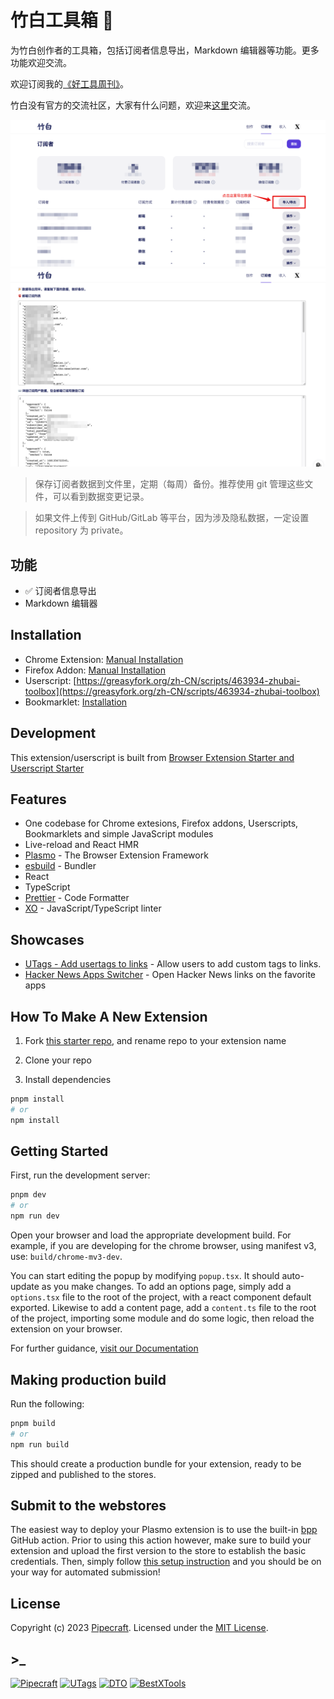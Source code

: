 # 竹白工具箱 🧰

为竹白创作者的工具箱，包括订阅者信息导出，Markdown 编辑器等功能。更多功能欢迎交流。

欢迎订阅我的[《好工具周刊》](https://bestxtools.zhubai.love/)。

竹白没有官方的交流社区，大家有什么问题，欢迎来[这里](https://discuss-cn.pipecraft.net/t/zhubai)交流。

![zhubai-toolbox-screenshots-01.png](assets/zhubai-toolbox-screenshots-01.png)
![zhubai-toolbox-screenshots-02.png](assets/zhubai-toolbox-screenshots-02.png)

> 保存订阅者数据到文件里，定期（每周）备份。推荐使用 git 管理这些文件，可以看到数据变更记录。

> 如果文件上传到 GitHub/GitLab 等平台，因为涉及隐私数据，一定设置 repository 为 private。

## 功能

- ✅ 订阅者信息导出
- Markdown 编辑器

## Installation

- Chrome Extension: [Manual Installation](https://utags.github.io/zhubai-toolbox/manual-installation.html)
- Firefox Addon: [Manual Installation](https://utags.github.io/zhubai-toolbox/manual-installation.html)
- Userscript: [https://greasyfork.org/zh-CN/scripts/463934-zhubai-toolbox](https://greasyfork.org/zh-CN/scripts/463934-zhubai-toolbox)
- Bookmarklet: [Installation](https://utags.github.io/zhubai-toolbox/bookmarklet-installation.html)

## Development

This extension/userscript is built from [Browser Extension Starter and Userscript Starter](https://github.com/utags/browser-extension-starter)

## Features

- One codebase for Chrome extesions, Firefox addons, Userscripts, Bookmarklets and simple JavaScript modules
- Live-reload and React HMR
- [Plasmo](https://www.plasmo.com/) - The Browser Extension Framework
- [esbuild](https://esbuild.github.io/) - Bundler
- React
- TypeScript
- [Prettier](https://github.com/prettier/prettier) - Code Formatter
- [XO](https://github.com/xojs/xo) - JavaScript/TypeScript linter

## Showcases

- [UTags - Add usertags to links](https://github.com/utags/utags) - Allow users to add custom tags to links.
- [Hacker News Apps Switcher](https://github.com/dev-topics-only/hacker-news-apps-switcher) - Open Hacker News links on the favorite apps

## How To Make A New Extension

1. Fork [this starter repo](https://github.com/utags/browser-extension-starter), and rename repo to your extension name

2. Clone your repo

3. Install dependencies

```bash
pnpm install
# or
npm install
```

## Getting Started

First, run the development server:

```bash
pnpm dev
# or
npm run dev
```

Open your browser and load the appropriate development build. For example, if you are developing for the chrome browser, using manifest v3, use: `build/chrome-mv3-dev`.

You can start editing the popup by modifying `popup.tsx`. It should auto-update as you make changes. To add an options page, simply add a `options.tsx` file to the root of the project, with a react component default exported. Likewise to add a content page, add a `content.ts` file to the root of the project, importing some module and do some logic, then reload the extension on your browser.

For further guidance, [visit our Documentation](https://docs.plasmo.com/)

## Making production build

Run the following:

```bash
pnpm build
# or
npm run build
```

This should create a production bundle for your extension, ready to be zipped and published to the stores.

## Submit to the webstores

The easiest way to deploy your Plasmo extension is to use the built-in [bpp](https://bpp.browser.market) GitHub action. Prior to using this action however, make sure to build your extension and upload the first version to the store to establish the basic credentials. Then, simply follow [this setup instruction](https://docs.plasmo.com/framework/workflows/submit) and you should be on your way for automated submission!

## License

Copyright (c) 2023 [Pipecraft](https://www.pipecraft.net). Licensed under the [MIT License](LICENSE).

## >\_

[![Pipecraft](https://img.shields.io/badge/site-pipecraft-brightgreen)](https://www.pipecraft.net)
[![UTags](https://img.shields.io/badge/site-UTags-brightgreen)](https://utags.pipecraft.net)
[![DTO](https://img.shields.io/badge/site-DTO-brightgreen)](https://dto.pipecraft.net)
[![BestXTools](https://img.shields.io/badge/site-bestxtools-brightgreen)](https://www.bestxtools.com)
